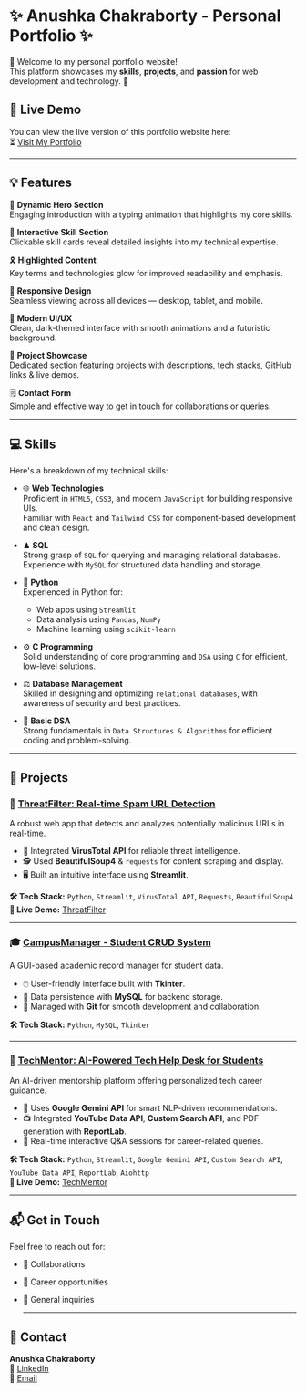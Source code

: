 # ✨ Anushka Chakraborty - Personal Portfolio ✨

👋 Welcome to my personal portfolio website!  
This platform showcases my **skills**, **projects**, and **passion** for web development and technology. 🚀
## 🎥 Live Demo

You can view the live version of this portfolio website here:  
⏳ [Visit My Portfolio](https://admirable-mandazi-8279ad.netlify.app/)


--- 

## 💡 Features

🎯 **Dynamic Hero Section**  
Engaging introduction with a typing animation that highlights my core skills.

🧠 **Interactive Skill Section**  
Clickable skill cards reveal detailed insights into my technical expertise.

🎗 **Highlighted Content**  
Key terms and technologies glow for improved readability and emphasis.

📱 **Responsive Design**  
Seamless viewing across all devices — desktop, tablet, and mobile.

🎨 **Modern UI/UX**  
Clean, dark-themed interface with smooth animations and a futuristic background.

📁 **Project Showcase**  
Dedicated section featuring projects with descriptions, tech stacks, GitHub links & live demos.

🗒 **Contact Form**  
Simple and effective way to get in touch for collaborations or queries.

---
## 💻 Skills

Here's a breakdown of my technical skills:

- 🌐 **Web Technologies**  
  Proficient in `HTML5`, `CSS3`, and modern `JavaScript` for building responsive UIs.  
  Familiar with `React` and `Tailwind CSS` for component-based development and clean design.

- ♟ **SQL**  
  Strong grasp of `SQL` for querying and managing relational databases.  
  Experience with `MySQL` for structured data handling and storage.

- 🐍 **Python**  
  Experienced in Python for:
  - Web apps using `Streamlit`
  - Data analysis using `Pandas`, `NumPy`
  - Machine learning using `scikit-learn`

- ⚙️ **C Programming**  
  Solid understanding of core programming and `DSA` using `C` for efficient, low-level solutions.

- ⚖ **Database Management**  
  Skilled in designing and optimizing `relational databases`, with awareness of security and best practices.

- 🧮 **Basic DSA**  
  Strong fundamentals in `Data Structures & Algorithms` for efficient coding and problem-solving.

---

## 🚀 Projects

### 🔐 [ThreatFilter: Real-time Spam URL Detection](https://github.com/Anushkachakraborty2005/ThreatFilter-URL-Detector)

A robust web app that detects and analyzes potentially malicious URLs in real-time.

- 🔗 Integrated **VirusTotal API** for reliable threat intelligence.
- 🕵️ Used **BeautifulSoup4** & `requests` for content scraping and display.
- 🖥️ Built an intuitive interface using **Streamlit**.

**🛠️ Tech Stack:** `Python`, `Streamlit`, `VirusTotal API`, `Requests`, `BeautifulSoup4`  
**🔗 Live Demo:** [ThreatFilter](https://threatfilter-url-detector-ccqbgqkascrccmkh7ksssc.streamlit.app/)

---

### 🎓 [CampusManager - Student CRUD System](https://github.com/Anushkachakraborty2005/CampusManager-Student-CRUD-System)

A GUI-based academic record manager for student data.

- 🖱️ User-friendly interface built with **Tkinter**.
- 💾 Data persistence with **MySQL** for backend storage.
- 🔄 Managed with **Git** for smooth development and collaboration.

**🛠️ Tech Stack:** `Python`, `MySQL`, `Tkinter`

---

### 🤖 [TechMentor: AI-Powered Tech Help Desk for Students](https://github.com/Anushkachakraborty2005/tech-mentor-app)

An AI-driven mentorship platform offering personalized tech career guidance.

- 🧠 Uses **Google Gemini API** for smart NLP-driven recommendations.
- 📺 Integrated **YouTube Data API**, **Custom Search API**, and PDF generation with **ReportLab**.
- 🧩 Real-time interactive Q&A sessions for career-related queries.

**🛠️ Tech Stack:** `Python`, `Streamlit`, `Google Gemini API`, `Custom Search API`, `YouTube Data API`, `ReportLab`, `Aiohttp`  
**🔗 Live Demo:** [TechMentor](https://techmentor-app-9ibwtxjsepyxzpsv3skjp5.streamlit.app/)





---
## 📬 Get in Touch

Feel free to reach out for:
- 🤝 Collaborations  
- 💼 Career opportunities  
- 💌 General inquiries

  ---

 ## 📧 Contact

**Anushka Chakraborty**  
🔖 [LinkedIn](https://www.linkedin.com/in/anushka-chakraborty-006881311/)  
📧 [Email](mailto:anushkachakbotty@gmail.com)
